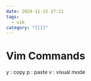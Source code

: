 ```yaml
---
date: 2024-11-15 17:11
tags:
  - vim
category: "[[]]"
---
```

# Vim Commands
y  : copy
p : paste
v : visual mode
